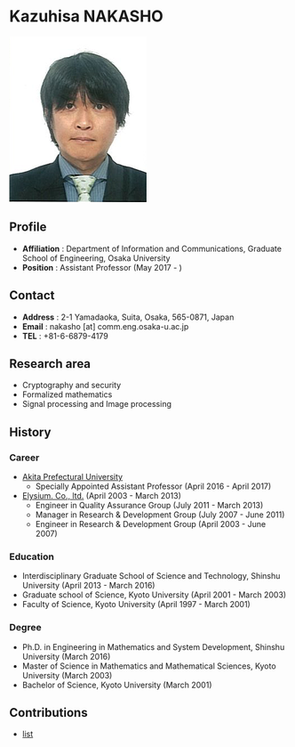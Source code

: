 Kazuhisa NAKASHO
======================
 ![](nakasho.png)

Profile
----------------------
- **Affiliation** :  Department of Information and Communications, Graduate School of Engineering, Osaka University
- **Position** : Assistant Professor (May 2017 - )

Contact
----------------------
- **Address** : 2-1 Yamadaoka, Suita, Osaka, 565-0871, Japan
- **Email** :  nakasho [at] comm.eng.osaka-u.ac.jp
- **TEL** : +81-6-6879-4179

Research area
----------------------
- Cryptography and security
- Formalized mathematics
- Signal processing and Image processing


History
----------------------
### Career
- [Akita Prefectural University](http://www.akita-pu.ac.jp/)
  - Specially Appointed Assistant Professor (April 2016 - April 2017)
- [Elysium. Co., ltd.](http://www.elysium.co.jp/) (April 2003 - March 2013)
  - Engineer in Quality Assurance Group (July 2011 - March 2013)
  - Manager in Research & Development Group (July 2007 - June 2011)
  - Engineer in Research & Development Group (April 2003 - June 2007)

### Education
- Interdisciplinary Graduate School of Science and Technology, Shinshu University (April 2013 - March 2016)  
- Graduate school of Science, Kyoto University (April 2001 - March 2003)  
- Faculty of Science, Kyoto University (April 1997 - March 2001)  

### Degree
- Ph.D. in Engineering in Mathematics and System Development, Shinshu University (March 2016)
- Master of Science in Mathematics and Mathematical Sciences, Kyoto University (March 2003)
- Bachelor of Science, Kyoto University (March 2001)

Contributions
----------------------
- [list](contributions.md)

